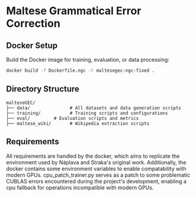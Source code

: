 # Maltese Grammatical Error Correction

## Docker Setup

Build the Docker image for training, evaluation, or data processing:
```bash
docker build -f Dockerfile.ngc -t maltesegec-ngc-fixed .
```

## Directory Structure

```
malteseGEC/
├── data/               # All datasets and data generation scripts
├── training/           # Training scripts and configurations
├── eval/         # Evaluation scripts and metrics
├── maltese_wiki/       # Wikipedia extraction scripts
```
## Requirements

All requirements are handled by the docker, which aims to replicate the environment used by Náplava and Straka's original work. Additionally, the docker contains some environment variables to enable compatability with modern GPUs.
cpu_patch_trainer.py serves as a patch to some problematic CUBLAS errors encountered during the project's development, enabling a cpu fallback for operations incompatible with modern GPUs.